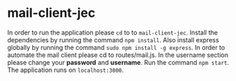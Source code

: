 # mail-client-jec
In order to run the application please `cd` to to `mail-client-jec`. Install the dependencies by running the command `npm install`. Also install express globally by running the command `sudo npm install -g express`.
In order to automate the mail client please cd to routes/mail.js. In the username section please change your __password__ and __username__.
Run the command `npm start`. The application runs on `localhost:3000`.
